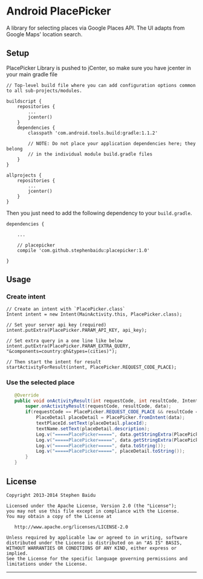 # Android PlacePicker
A library for selecting places via Google Places API. The UI adapts from Google Maps' location search.

## Setup

PlacePicker Library is pushed to jCenter, so make sure you have jcenter in your main gradle file
    
    // Top-level build file where you can add configuration options common to all sub-projects/modules.
    
    buildscript {
        repositories {
            ...
            jcenter()
        }
        dependencies {
            classpath 'com.android.tools.build:gradle:1.1.2'
    
            // NOTE: Do not place your application dependencies here; they belong
            // in the individual module build.gradle files
        }
    }
    
    allprojects {
        repositories {
            ...
            jcenter()
        }
    }


Then you just need to add the following dependency to your `build.gradle`.

    dependencies {
        
        ...
        
        // placepicker
        compile 'com.github.stephenbaidu:placepicker:1.0'
    
    }

## Usage
### Create intent
    // Create an intent with `PlacePicker.class`
    Intent intent = new Intent(MainActivity.this, PlacePicker.class);
    
    // Set your server api key (required)
    intent.putExtra(PlacePicker.PARAM_API_KEY, api_key);
    
    // Set extra query in a one line like below
    intent.putExtra(PlacePicker.PARAM_EXTRA_QUERY, "&components=country:gh&types=(cities)");
    
    // Then start the intent for result
    startActivityForResult(intent, PlacePicker.REQUEST_CODE_PLACE);
    
 
### Use the selected place
 ```java
    @Override
    public void onActivityResult(int requestCode, int resultCode, Intent data) {
        super.onActivityResult(requestCode, resultCode, data);
        if(requestCode == PlacePicker.REQUEST_CODE_PLACE && resultCode == RESULT_OK) {
            PlaceDetail placeDetail = PlacePicker.fromIntent(data);
            textPlaceId.setText(placeDetail.placeId);
            textName.setText(placeDetail.description);
            Log.v("=====PlacePicker=====", data.getStringExtra(PlacePicker.PARAM_PLACE_ID));
            Log.v("=====PlacePicker=====", data.getStringExtra(PlacePicker.PARAM_PLACE_DESCRIPTION));
            Log.v("=====PlacePicker=====", data.toString());
            Log.v("=====PlacePicker=====", placeDetail.toString());
        }
    }
```

License
-------

    Copyright 2013-2014 Stephen Baidu

    Licensed under the Apache License, Version 2.0 (the "License");
    you may not use this file except in compliance with the License.
    You may obtain a copy of the License at

       http://www.apache.org/licenses/LICENSE-2.0

    Unless required by applicable law or agreed to in writing, software
    distributed under the License is distributed on an "AS IS" BASIS,
    WITHOUT WARRANTIES OR CONDITIONS OF ANY KIND, either express or implied.
    See the License for the specific language governing permissions and
    limitations under the License.


---